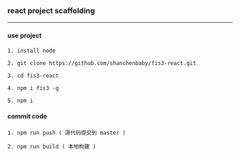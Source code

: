 ### react project scaffolding
---

#### use project
`1. install node`

`2. git clone https://github.com/shanchenbaby/fis3-react.git`

`3. cd fis3-react`

`4. npm i fis3 -g`

`5. npm i`

#### commit code
`1. npm run push ( 源代码提交到 master )`

`2. npm run build ( 本地构建 )`